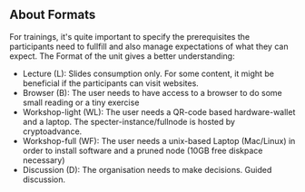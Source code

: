 ## About Formats
For trainings, it's quite important to specify the prerequisites the participants need to fullfill and also manage expectations of what they can expect.
The Format of the unit gives a better understanding:

* Lecture (L): Slides consumption only. For some content, it might be beneficial if the participants can visit websites.
* Browser (B): The user needs to have access to a browser to do some small reading or a tiny exercise
* Workshop-light (WL): The user needs a QR-code based hardware-wallet and a laptop. The specter-instance/fullnode is hosted by cryptoadvance.
* Workshop-full (WF): The user needs a unix-based Laptop (Mac/Linux) in order to install software and a pruned node (10GB free diskpace necessary) 
* Discussion (D): The organisation needs to make decisions. Guided discussion.